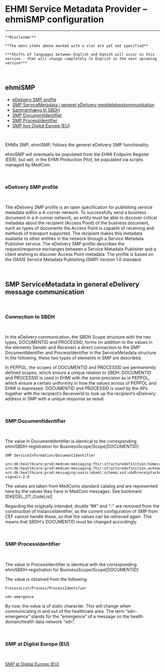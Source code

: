 # EHMI Service Metadata Provider – ehmiSMP configuration

***

    **Disclaimer** 
    
    **The menu items above marked with a star are yet not specified**
    
    ***Shifts of languages between English and Danish will occur in this version - that will change completely to English in the next upcoming version***
    
<br/> 

## ehmiSMP

- [eDelivery SMP profile](#edelivery-smp-profile)
- [SMP ServiceMetadata i generel eDelivery meddelelseskommunikation](#smp-servicemetadata-i-generel-edelivery-meddelelseskommunikation)
- [Sammenhæng til SBDH](#sammenhæng-til-sbdh)
- [SMP DocumentIdentifier](#smpdocumentidentifier)
- [SMP ProcessIdentifier](#smpprocessidentifier)
- [SMP hos Digital Europe (EU)](#smp-hos-digital-europe-eu)

<br/> 

EHMIs SMP, ehmiSMP, follows the generel eDelivery SMP functionality.

ehmiSMP will eventually be populated from the EHMI Endpoint Register (EER), but will, in the EHMI Production Pilot, be populated via scripts managed by MedCom.
    
<br/> 

### eDelivery SMP profile
    
<br/> 

The eDelivery SMP profile is an open specification for publishing service metadata within a 4-corner network. To successfully send a business document in a 4-corner network, an entity must be able to discover critical metadata about the recipient (Access Point) of the business document, such as types of documents the Access Point is capable of receiving and methods of transport supported. The recipient makes this metadata available to other entities in the network through a Service Metadata Publisher service. The eDelivery SMP profile describes the request/response exchanges between a Service Metadata Publisher and a client wishing to discover Access Point metadata. The profile is based on the OASIS Service Metadata Publishing (SMP) Version 1.0 standard.

<br/>

## SMP ServiceMetadata in general eDelivery message communication

<br/>

### Connection to SBDH

<br/>

In the eDelivery communication, the SBDH Scope structure with the two types, DOCUMENTID and PROCESSID, forms (in addition to the values in the elements Sender and Receiver) a direct connection to the SMP DocumentIdentifier and ProcessIdentifier in the ServiceMetadata structure. In the following, these two types of elements in SMP are described. 

In PEPPOL, the scopes of DOCUMENTID and PROCESSID are permanently defined scopes, which ensure a unique relation to SBDH. DOCUMENTID and PROCESSID is used in EHMI with the same precision as in PEPPOL, which ensure a certain uniformity in how the values across of PEPPOL and EHMI is expressed. DOCUMENTID and PROCESSID is used by the APs together with the recipient’s ReceiverId to look up the recipient’s eDelivery address in SMP with a unique response as result. 

<br/>

### SMP:DocumentIdentifier

<br/>

The value in DocumentIdentifier is identical to the corresponding ehmiSBDH-registration for BusinessScope/Scope[DOCUMENTID]:

    SMP ServiceInformation/DocumentIdentifier
    
    urn:dk:healthcare:prod:medcom:messaging:fhir:structuredefinition:homecareobservation\#urn:dk:medcom:fhir:homecareobservation:3.0
    urn:dk:healthcare:prod:medcom:messaging:fhir:structuredefinition:acknowledgement\#urn:dk:medcom:fhir:acknowledgement:2.0
    urn:dk:healthcare:prod:messaging:oasis:ebxml:schema:xsd:sbdhreceiptacknowledgement\#urn:oasis:ebxml:sbdhreceiptacknowledgement:ebbp-signals-2.0


The values are taken from MedComs standard catalog and are represented here by the values they have in MedCom messages. See bookmark: [DKEDEL_DT_CodeList]

Regarding the originally intended, double ”##” and ”::” are removed from the construction of InstanceIdentifier, as the current configuration of SMP from CEF cannot handle these, so that the values can be retrieved again. This means that SBDH's DOCUMENTID must be changed accordingly.

<br/>

### SMP:ProcessIdentifier

<br/>

The value in ProcessIdentifier is identical with the corresponding ehmiSBDH-registration for BusinessScope/Scope[DOCUMENTID]:

The value is obtained from the following: 

    ProcessList/Process/ProcessIdentifier

    sdn-emergence


By now, the value is of static character. This will change when communicating in and out of the healthcare area. The term “sdn-emergence” stands for the ”emergence” of a message on the health domain/health data network “sdn”. 

<br/>

### SMP at Digital Europe (EU)

<br/>

<a href="https://ec.europa.eu/digital-building-blocks/wikis/display/DIGITAL/SMP" target="_blank">SMP at Digital Europe (EU)</a>

